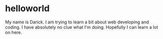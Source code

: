 # helloworld
 My name is Darick. I am trying to learn a bit about web developing and coding. I have absolutely no clue what I'm doing. Hopefully I can learn a lot on here. 
